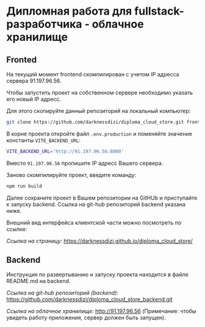 Дипломная работа для fullstack-разработчика - облачное хранилище
===

## Fronted

На текущий момент frontend скомпилирован с учетом IP адресса сервера 91.197.96.56.

Чтобы запустить проект на собственном сервере необходимо указать его новый IP адресс.

Для этого скопируйте данный репозиторий на локальный компьютер:

```bash
git clone https://github.com/darknessdizi/diploma_cloud_store.git frontend
```

В корне проекта откройте файл `.env.production` и поменяйте значение константы `VITE_BACKEND_URL`:
```bash
VITE_BACKEND_URL='http://91.197.96.56:8000'
```
 Вместо `91.197.96.56` пропишите IP адресс Вашего сервера.

Заново скомпилируйте проект, введите команду:
```bash
npm run build
```

Далее сохраните проект в Вашем репозитории на GitHUb и приступайте к запуску backend. Ссылка на git-hub репозиторий backend указана ниже.  

Внешний вид интерфейса клиентской части можно посмотреть по ссылке:

*Ссылка на страницу:* https://darknessdizi.github.io/diploma_cloud_store/

## Backend

Инструкция по развертыванию и запуску проекта находится в файле README.md на backend.

*Ссылка на git-hub репозиторий (backend):* https://github.com/darknessdizi/diploma_cloud_store_backend.git

*Ссылка на облачное хранилище:* http://91.197.96.56 (Примечание: чтобы увидеть работу приложения, сервер должен быть запущен).
